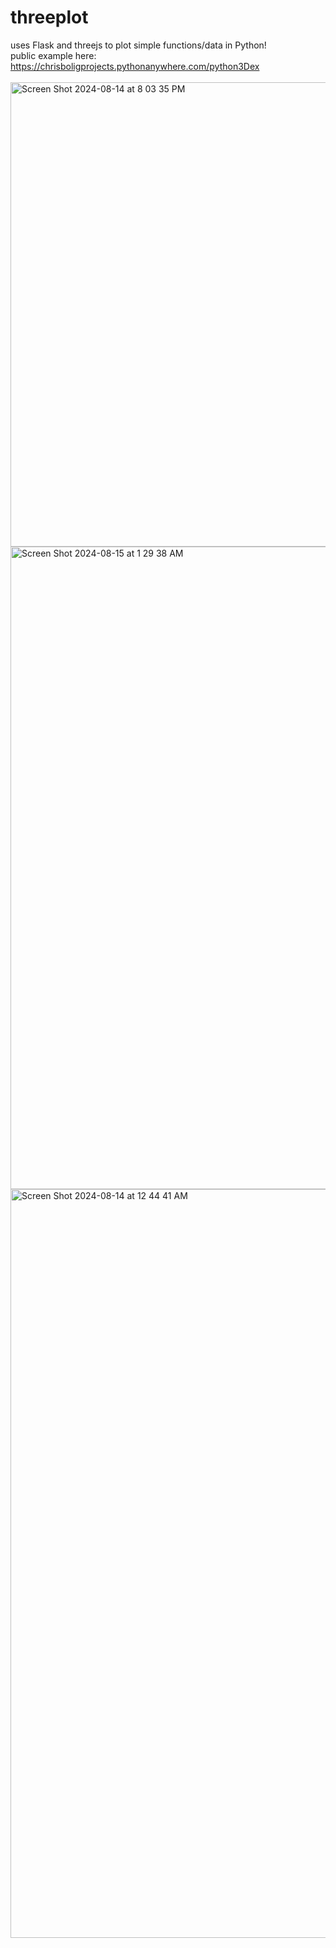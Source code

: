 # threeplot
uses Flask and threejs to plot simple functions/data in Python!
<br>
public example here: https://chrisboligprojects.pythonanywhere.com/python3Dex 
<br>
<br>
<img width="743" alt="Screen Shot 2024-08-14 at 8 03 35 PM" src="https://github.com/user-attachments/assets/2a72edf9-cd96-403d-880d-122e79800fe9">
<img width="1028" alt="Screen Shot 2024-08-15 at 1 29 38 AM" src="https://github.com/user-attachments/assets/621e8082-9079-4620-8a05-c286c4eb5ea5">
<img width="1198" alt="Screen Shot 2024-08-14 at 12 44 41 AM" src="https://github.com/user-attachments/assets/ea9f2413-507c-4b2e-b138-c6039be21f97">
